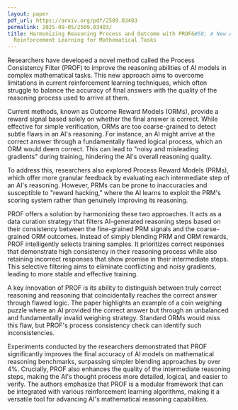 ```yaml
---
layout: paper
pdf_url: https://arxiv.org/pdf/2509.03403
permalink: 2025-09-05/2509.03403/
title: Harmonizing Reasoning Process and Outcome with PROF&#58; A New Approach to
  Reinforcement Learning for Mathematical Tasks
---
```




Researchers have developed a novel method called the Process Consistency Filter (PROF) to improve the reasoning abilities of AI models in complex mathematical tasks. This new approach aims to overcome limitations in current reinforcement learning techniques, which often struggle to balance the accuracy of final answers with the quality of the reasoning process used to arrive at them.

Current methods, known as Outcome Reward Models (ORMs), provide a reward signal based solely on whether the final answer is correct. While effective for simple verification, ORMs are too coarse-grained to detect subtle flaws in an AI's reasoning. For instance, an AI might arrive at the correct answer through a fundamentally flawed logical process, which an ORM would deem correct. This can lead to "noisy and misleading gradients" during training, hindering the AI's overall reasoning quality.

To address this, researchers also explored Process Reward Models (PRMs), which offer more granular feedback by evaluating each intermediate step of an AI's reasoning. However, PRMs can be prone to inaccuracies and susceptible to "reward hacking," where the AI learns to exploit the PRM's scoring system rather than genuinely improving its reasoning.

PROF offers a solution by harmonizing these two approaches. It acts as a data curation strategy that filters AI-generated reasoning steps based on their consistency between the fine-grained PRM signals and the coarse-grained ORM outcomes. Instead of simply blending PRM and ORM rewards, PROF intelligently selects training samples. It prioritizes correct responses that demonstrate high consistency in their reasoning process while also retaining incorrect responses that show promise in their intermediate steps. This selective filtering aims to eliminate conflicting and noisy gradients, leading to more stable and effective training.

A key innovation of PROF is its ability to distinguish between truly correct reasoning and reasoning that coincidentally reaches the correct answer through flawed logic. The paper highlights an example of a coin weighing puzzle where an AI provided the correct answer but through an unbalanced and fundamentally invalid weighing strategy. Standard ORMs would miss this flaw, but PROF's process consistency check can identify such inconsistencies.

Experiments conducted by the researchers demonstrated that PROF significantly improves the final accuracy of AI models on mathematical reasoning benchmarks, surpassing simpler blending approaches by over 4%. Crucially, PROF also enhances the quality of the intermediate reasoning steps, making the AI's thought process more detailed, logical, and easier to verify. The authors emphasize that PROF is a modular framework that can be integrated with various reinforcement learning algorithms, making it a versatile tool for advancing AI's mathematical reasoning capabilities.